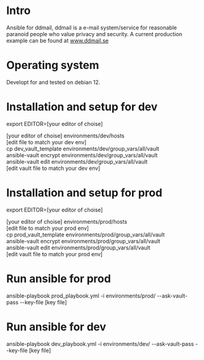 # Intro
Ansible for ddmail, ddmail is a e-mail system/service for reasonable paranoid people who value privacy and security. A current production example can be found at www.ddmail.se

# Operating system
Developt for and tested on debian 12.

# Installation and setup for dev
export EDITOR=[your editor of choise]<br>

[your editor of choise] environments/dev/hosts<br>
[edit file to match your dev env]<br>
cp dev_vault_template environments/dev/group_vars/all/vault<br>
ansible-vault encrypt environments/dev/group_vars/all/vault<br>
ansible-vault edit environments/dev/group_vars/all/vault<br>
[edit vault file to match your dev env]<br>

# Installation and setup for prod
export EDITOR=[your editor of choise]<br>

[your editor of choise] environments/prod/hosts<br>
[edit file to match your prod env]<br>
cp prod_vault_template environments/prod/group_vars/all/vault<br>
ansible-vault encrypt environments/prod/group_vars/all/vault<br>
ansible-vault edit environments/prod/group_vars/all/vault<br>
[edit vault file to match your prod env]<br>

# Run ansible for prod
ansible-playbook prod_playbook.yml -i environments/prod/ --ask-vault-pass --key-file [key file]

# Run ansible for dev
ansible-playbook dev_playbook.yml -i environments/dev/ --ask-vault-pass --key-file [key file]

